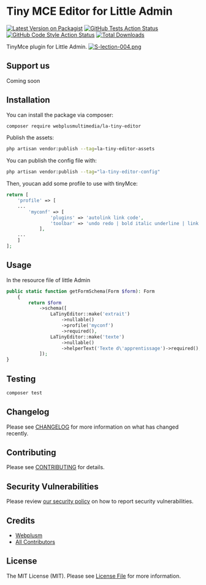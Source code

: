 # Tiny MCE Editor for Little Admin

[![Latest Version on Packagist](https://img.shields.io/packagist/v/webplusmultimedia/la-tiny-editor.svg?style=flat-square)](https://packagist.org/packages/webplusmultimedia/la-tiny-editor)
[![GitHub Tests Action Status](https://img.shields.io/github/actions/workflow/status/webplusmultimedia/la-tiny-editor/run-tests.yml?branch=main&label=tests&style=flat-square)](https://github.com/webplusmultimedia/la-tiny-editor/actions?query=workflow%3Arun-tests+branch%3Amain)
[![GitHub Code Style Action Status](https://img.shields.io/github/actions/workflow/status/webplusmultimedia/la-tiny-editor/fix-php-code-style-issues.yml?branch=main&label=code%20style&style=flat-square)](https://github.com/webplusmultimedia/la-tiny-editor/actions?query=workflow%3A"Fix+PHP+code+style+issues"+branch%3Amain)
[![Total Downloads](https://img.shields.io/packagist/dt/webplusmultimedia/la-tiny-editor.svg?style=flat-square)](https://packagist.org/packages/webplusmultimedia/la-tiny-editor)

TinyMce plugin for Little Admin.
[![S-lection-004.png](https://i.postimg.cc/PJGwsYt3/S-lection-004.png)](https://postimg.cc/dkB1G7Zr)
## Support us

Coming soon

## Installation

You can install the package via composer:

```bash
composer require webplusmultimedia/la-tiny-editor
```

Publish the assets:

```bash
php artisan vendor:publish --tag=la-tiny-editor-assets
```

You can publish the config file with:

```bash
php artisan vendor:publish --tag="la-tiny-editor-config"
```

Then, youcan add some profile to use with tinyMce:

```php
return [
    'profile' => [
    ...
        'myconf' => [
                'plugins' => 'autolink link code',
                'toolbar' => 'undo redo | bold italic underline | link | removeformat code brbtn',
            ],
    ...     
    ]
];
```

 
## Usage

In the resource file of little Admin 

```php
public static function getFormSchema(Form $form): Form
    {
        return $form
            ->schema([
                LaTinyEditor::make('extrait')
                    ->nullable()
                    ->profile('myconf')
                    ->required(),
                LaTinyEditor::make('texte')
                    ->nullable()
                    ->helperText('Texte d\'apprentissage')->required(),
            ]);
}
```

## Testing

```bash
composer test
```

## Changelog

Please see [CHANGELOG](CHANGELOG.md) for more information on what has changed recently.

## Contributing

Please see [CONTRIBUTING](CONTRIBUTING.md) for details.

## Security Vulnerabilities

Please review [our security policy](../../security/policy) on how to report security vulnerabilities.

## Credits

- [Webplusm](https://github.com/webplusmultimedia)
- [All Contributors](../../contributors)

## License

The MIT License (MIT). Please see [License File](LICENSE.md) for more information.
